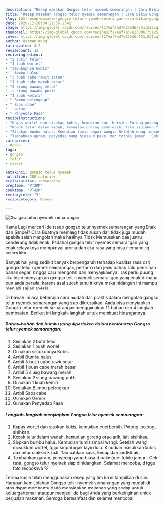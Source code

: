 ```yaml
---
description: "Resep masakan Gongso telur nyemek semarangan | Cara Bikin Gongso telur nyemek semarangan Yang Bisa Manjain Lidah"
title: "Resep masakan Gongso telur nyemek semarangan | Cara Bikin Gongso telur nyemek semarangan Yang Bisa Manjain Lidah"
slug: 163-resep-masakan-gongso-telur-nyemek-semarangan-cara-bikin-gongso-telur-nyemek-semarangan-yang-bisa-manjain-lidah
date: 2020-12-28T08:21:56.234Z
image: https://img-global.cpcdn.com/recipes/f17eaf7ad7e230d6/751x532cq70/gongso-telur-nyemek-semarangan-foto-resep-utama.jpg
thumbnail: https://img-global.cpcdn.com/recipes/f17eaf7ad7e230d6/751x532cq70/gongso-telur-nyemek-semarangan-foto-resep-utama.jpg
cover: https://img-global.cpcdn.com/recipes/f17eaf7ad7e230d6/751x532cq70/gongso-telur-nyemek-semarangan-foto-resep-utama.jpg
author: Herman Wong
ratingvalue: 4.2
reviewcount: 12
recipeingredient:
- "2 butir telur"
- "1 buah wortel"
- "secukupnya Kubis"
- " Bumbu halus"
- "3 buah cabe rawit setan"
- "1 buah cabe merah besar"
- "5 siung bawang merah"
- "2 siung bawang putih"
- "1 buah kemiri"
- " Bumbu pelengkap"
- " Saos cabe"
- " Garam"
- " Penyedap Rasa"
recipeinstructions:
- "Kupas wortel dan siapkan kubis, kemudian cuci bersih. Potong-potong, sisihkan."
- "Kocok telur dalam wadah, kemudian goreng orak-arik, lalu sisihkan."
- "Siapkan bumbu halus. Kemudian tumis smpai wangi. Setelah wangi masukkan wortel, tggu smpai agak layu dulu. Kmudian masukkan kubis dan telur orak-arik tadi. Tambahkan saos, kecap dan sedikit air."
- "Tambahkan garam, penyedap yang biasa d pake (me: totole jamur). Cek rasa, gongso telur nyemek siap dihidangkan. Selamat mencoba, d tggu foto recooknya ♡"
categories:
- Resep
tags:
- gongso
- telur
- nyemek

katakunci: gongso telur nyemek 
nutrition: 280 calories
recipecuisine: Indonesian
preptime: "PT28M"
cooktime: "PT43M"
recipeyield: "3"
recipecategory: Dinner

---
```



![Gongso telur nyemek semarangan](https://img-global.cpcdn.com/recipes/f17eaf7ad7e230d6/751x532cq70/gongso-telur-nyemek-semarangan-foto-resep-utama.jpg)

Kamu Lagi mencari ide resep gongso telur nyemek semarangan yang Enak dan Simpel? Cara Buatnya memang tidak susah dan tidak juga mudah. apabila salah mengolah maka hasilnya Tidak Memuaskan dan justru cenderung tidak enak. Padahal gongso telur nyemek semarangan yang enak selayaknya mempunyai aroma dan cita rasa yang bisa memancing selera kita.

Banyak hal yang sedikit banyak berpengaruh terhadap kualitas rasa dari gongso telur nyemek semarangan, pertama dari jenis bahan, lalu pemilihan bahan segar, hingga cara mengolah dan menyajikannya. Tak perlu pusing jika ingin menyiapkan gongso telur nyemek semarangan yang enak di mana pun anda berada, karena asal sudah tahu triknya maka hidangan ini mampu menjadi sajian spesial.




Di bawah ini ada beberapa cara mudah dan praktis dalam mengolah gongso telur nyemek semarangan yang siap dikreasikan. Anda bisa menyiapkan Gongso telur nyemek semarangan menggunakan 13 bahan dan 4 langkah pembuatan. Berikut ini langkah-langkah untuk membuat hidangannya.

<!--inarticleads1-->

##### Bahan-bahan dan bumbu yang diperlukan dalam pembuatan Gongso telur nyemek semarangan:

1. Sediakan 2 butir telur
1. Sediakan 1 buah wortel
1. Gunakan secukupnya Kubis
1. Ambil  Bumbu halus
1. Ambil 3 buah cabe rawit setan
1. Ambil 1 buah cabe merah besar
1. Ambil 5 siung bawang merah
1. Sediakan 2 siung bawang putih
1. Gunakan 1 buah kemiri
1. Sediakan  Bumbu pelengkap
1. Ambil  Saos cabe
1. Gunakan  Garam
1. Gunakan  Penyedap Rasa




<!--inarticleads2-->

##### Langkah-langkah menyiapkan Gongso telur nyemek semarangan:

1. Kupas wortel dan siapkan kubis, kemudian cuci bersih. Potong-potong, sisihkan.
1. Kocok telur dalam wadah, kemudian goreng orak-arik, lalu sisihkan.
1. Siapkan bumbu halus. Kemudian tumis smpai wangi. Setelah wangi masukkan wortel, tggu smpai agak layu dulu. Kmudian masukkan kubis dan telur orak-arik tadi. Tambahkan saos, kecap dan sedikit air.
1. Tambahkan garam, penyedap yang biasa d pake (me: totole jamur). Cek rasa, gongso telur nyemek siap dihidangkan. Selamat mencoba, d tggu foto recooknya ♡




Terima kasih telah menggunakan resep yang tim kami tampilkan di sini. Harapan kami, olahan Gongso telur nyemek semarangan yang mudah di atas dapat membantu Anda menyiapkan makanan yang sedap untuk keluarga/teman ataupun menjadi ide bagi Anda yang berkeinginan untuk berjualan makanan. Semoga bermanfaat dan selamat mencoba!
